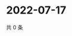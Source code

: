 # 2022-07-17

共 0 条

<!-- BEGIN WEIBO -->
<!-- 最后更新时间 Sun Jul 17 2022 17:15:17 GMT+0800 (China Standard Time) -->

<!-- END WEIBO -->
